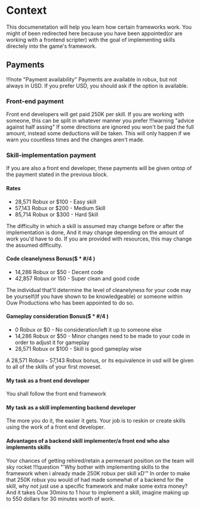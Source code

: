 # Context

This documenetation will help you learn how certain frameworks work. You might of been redirected here because you have been appointed(or are working with a frontend scripter) with the goal of implementing skills directely into the game's framework.
## Payments
!!!note "Payment availability"
    Payments are available in robux, but not always in USD. If you prefer USD, you should ask if the option is available.
### Front-end payment
Front end developers will get paid 250K per skill. If you are working with someone, this can be split in whatever manner you prefer
!!!warning "advice against half assing"
    If some directions are ignored you won't be paid the full amount, instead some deductions will be taken. This will only happen if we warn you countless times and the changes aren't made.
### Skill-implementation payment
If you are also a front end developer, these payments will be given ontop of the payment stated in the previous block.
#### Rates
 - 28,571 Robux or $100 - Easy skill
 - 57,143 Robux or $200 - Medium Skill
 - 85,714 Robux or $300 - Hard Skill

The difficulty in which a skill is assumed may change before or after the implementation is done, And it may change depending on the amount of work you'd have to do. If you are provided with resources, this may change the assumed difficulty.
#### Code cleanelyness Bonus($ * #/4 )
 - 14,286 Robux or $50 - Decent code
 - 42,857 Robux or 150 - Super clean and good code

The individual that'll determine the level of cleanelyness for your code may be yourself(If you have shown to be knowledgeable) or someone within Ouw Productions who has been appointed to do so.
#### Gameplay consideration Bonus($ * #/4 )
 - 0 Robux or $0 - No consideration/left it up to someone else
 - 14,286 Robux or $50 - Minor changes need to be made to your code in order to adjust it for gameplay
 - 28,571 Robux or $100 - Skill is good gameplay wise

A 28,571 Robux - 57,143 Robux bonus, or its equivalence in usd will be given to all of the skills of your first moveset.
#### My task as a front end developer
You shall follow the front end framework
#### My task as a skill implementing backend developer
The more you do it, the easier it gets. Your job is to reskin or create skills using the work of a front end developer.
#### Advantages of a backend skill implementer/a front end who also implements skills
Your chances of getting rehired/retain a permenant position on the team will sky rocket
!!!question "'Why bother with implementing skills to the framework when i already made 250K robux per skill xD'"
    In order to make that 250K robux you would of had made somewhat of a backend for the skill, why not just use a specific framework and make some extra money? And it takes Ouw 30mins to 1 hour to implement a skill, imagine making up to 550 dollars for 30 minutes worth of work.
    

